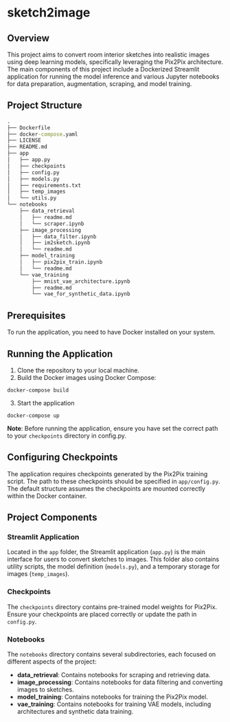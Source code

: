 # sketch2image

## Overview

This project aims to convert room interior sketches into realistic images using deep learning models, specifically leveraging the Pix2Pix architecture. The main components of this project include a Dockerized Streamlit application for running the model inference and various Jupyter notebooks for data preparation, augmentation, scraping, and model training.

## Project Structure

```cmd
.
├── Dockerfile
├── docker-compose.yaml
├── LICENSE
├── README.md
├── app
│   ├── app.py
│   ├── checkpoints
│   ├── config.py
│   ├── models.py
│   ├── requirements.txt
│   ├── temp_images
│   └── utils.py
└── notebooks
    ├── data_retrieval
    │   ├── readme.md
    │   └── scraper.ipynb
    ├── image_processing
    │   ├── data_filter.ipynb
    │   ├── im2sketch.ipynb
    │   └── readme.md
    ├── model_training
    │   ├── pix2pix_train.ipynb
    │   └── readme.md
    └── vae_training
        ├── mnist_vae_architecture.ipynb
        ├── readme.md
        └── vae_for_synthetic_data.ipynb
```

## Prerequisites
To run the application, you need to have Docker installed on your system.

## Running the Application

1. Clone the repository to your local machine.
2. Build the Docker images using Docker Compose:
```
docker-compose build
```
3. Start the application
```
docker-compose up
```
**Note**: Before running the application, ensure you have set the correct path to your `checkpoints` directory in config.py.

## Configuring Checkpoints
The application requires checkpoints generated by the Pix2Pix training script. The path to these checkpoints should be specified in `app/config.py`. The default structure assumes the checkpoints are mounted correctly within the Docker container.

## Project Components

### Streamlit Application
Located in the `app` folder, the Streamlit application (`app.py`) is the main interface for users to convert sketches to images. This folder also contains utility scripts, the model definition (`models.py`), and a temporary storage for images (`temp_images`).

### Checkpoints

The `checkpoints` directory contains pre-trained model weights for Pix2Pix. Ensure your checkpoints are placed correctly or update the path in `config.py`.

### Notebooks
The `notebooks` directory contains several subdirectories, each focused on different aspects of the project:

- **data_retrieval**: Contains notebooks for scraping and retrieving data.
- **image_processing**: Contains notebooks for data filtering and converting images to sketches.
- **model_training**: Contains notebooks for training the Pix2Pix model.
- **vae_training**: Contains notebooks for training VAE models, including architectures and synthetic data training.